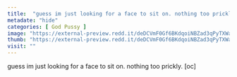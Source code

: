 ```yaml
---
title:  "guess im just looking for a face to sit on. nothing too prickly. [oc]"
metadate: "hide"
categories: [ God Pussy ]
image: "https://external-preview.redd.it/deDCVmF0Gf6BKdqoiNBZad3qPyTXWa7iSpTABn32Sak.jpg?auto=webp&s=7f55e7a0eafbe75cc5539594eb25088306214428"
thumb: "https://external-preview.redd.it/deDCVmF0Gf6BKdqoiNBZad3qPyTXWa7iSpTABn32Sak.jpg?width=1080&crop=smart&auto=webp&s=d146d9f081046311a0dbe866561162b99a7a9974"
visit: ""
---
```

guess im just looking for a face to sit on. nothing too prickly. [oc]
